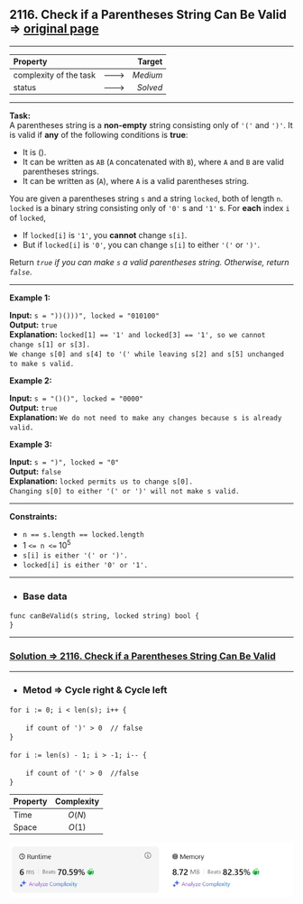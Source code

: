 ## 2116. Check if a Parentheses String Can Be Valid => [original page](https://leetcode.com/problems/check-if-a-parentheses-string-can-be-valid/description/ "https://leetcode.com/problems/check-if-a-parentheses-string-can-be-valid/description/")

---
| Property                |      |   Target |              
|:------------------------|:----:|---------:|
| complexity of the task  | ---> | _Medium_ |
| status                  | ---> | _Solved_ |

---
**Task:**  
A parentheses string is a **non-empty** string consisting only of `'('` and `')'`. It is valid if **any** of the following conditions is **true**:

   * It is ().
   * It can be written as `AB` (`A` concatenated with `B`), where `A` and `B` are valid parentheses strings.
   * It can be written as (`A`), where `A` is a valid parentheses string.

You are given a parentheses string `s` and a string `locked`, both of length `n`. `locked` is a binary string consisting only of `'0'` s and `'1'` s. For **each** index `i` of `locked`,

   * If `locked[i]` is `'1'`, you **cannot** change `s[i]`.
   * But if `locked[i]` is `'0'`, you can change `s[i]` to either `'('` or `')'`.

Return _`true` if you can make `s` a valid parentheses string. Otherwise, return `false`_.

---
**Example 1:**

**Input:** `s = "))()))", locked = "010100"`  
**Output:** `true`  
**Explanation:** `locked[1] == '1' and locked[3] == '1', so we cannot change s[1] or s[3].`  
`We change s[0] and s[4] to '(' while leaving s[2] and s[5] unchanged to make s valid.`  

**Example 2:**

**Input:** `s = "()()", locked = "0000"`  
**Output:** `true`  
**Explanation:** `We do not need to make any changes because s is already valid.`  

**Example 3:**

**Input:** `s = ")", locked = "0"`  
**Output:** `false`  
**Explanation:** `locked permits us to change s[0].`  
`Changing s[0] to either '(' or ')' will not make s valid.`  

---
**Constraints:**

   * `n == s.length == locked.length`
   * $1$ `<= n <=` $10^5$
   * `s[i] is either '(' or ')'.`
   * `locked[i] is either '0' or '1'.`
 
---
* ### Base data

```Golang
func canBeValid(s string, locked string) bool {
}
```

---
### [Solution => 2116. Check if a Parentheses String Can Be Valid](https://github.com/Ekvo/Leetcode-problems/blob/main/Leetcode-Problems-List/2116-Check-if-a-Parentheses-String-Can-Be-Valid/leetcodetwooneonesix.go "https://github.com/Ekvo/Leetcode-problems/blob/main/Leetcode-Problems-List/2116-Check-if-a-Parentheses-String-Can-Be-Valid/leetcodetwooneonesix.go")

---
* ### Metod =>  Cycle right & Cycle left
```Golang
for i := 0; i < len(s); i++ {
	
    if count of ')' > 0  // false
}

for i := len(s) - 1; i > -1; i-- {
	
    if count of '(' > 0  //false
}
```
| Property | Complexity |              
|:---------|:----------:|
| Time     |   $O(N)$   |
| Space    |   $O(1)$   |

![submit](https://github.com/Ekvo/Leetcode-problems/blob/main/Leetcode-Problems-Submit-Screenshots/2116_Check_if_a_Parentheses_String_Can_Be_Valid.jpg)
